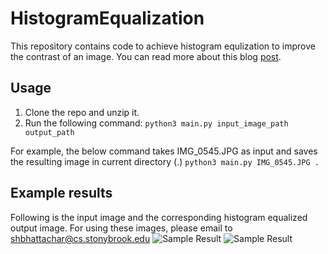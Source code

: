 # HistogramEqualization
This repository contains code to achieve histogram equlization to improve the contrast of an image. You can read more about this blog [post](https://towardsdatascience.com/histogram-equalization-a-simple-way-to-improve-the-contrast-of-your-image-bcd66596d815).

## Usage
1. Clone the repo and unzip it.
2. Run the following command: `python3 main.py input_image_path output_path` 

For example, the below command takes IMG_0545.JPG as input and saves the resulting image in current directory (.) 
`python3 main.py IMG_0545.JPG .`

## Example results
<!--![Sample Result](images/res_out.png)-->
Following is the input image and the corresponding histogram equalized output image. For using these images, please email to shbhattachar@cs.stonybrook.edu
![Sample Result](images/IMG_0545.JPG)
![Sample Result](images/result.png)
<!--!![Sample Result](images/3mbokt.gif)-->



